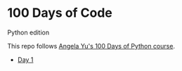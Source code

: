 # 100 Days of Code

Python edition

This repo follows [Angela Yu's 100 Days of Python course](https://www.udemy.com/course/100-days-of-code/).

- [Day 1](day-01)
